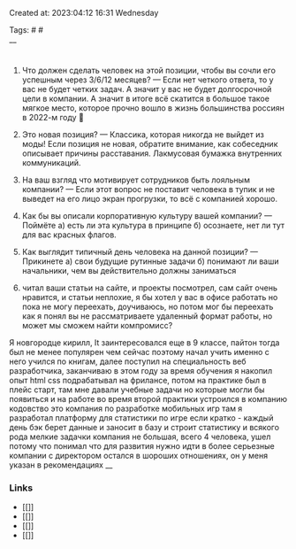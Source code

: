 Created at: 2023:04:12 16:31 Wednesday

Tags: #   #   
__ 

#
1. Что должен сделать человек на этой позиции, чтобы вы сочли его успешным через 3/6/12 месяцев? — Если нет четкого ответа, то у вас не будет четких задач. А значит у вас не будет долгосрочной цели в компании. А значит в итоге всё скатится в большое такое мягкое место, которое прочно вошло в жизнь большинства россиян в 2022-м году 🤡

2. Это новая позиция? — Классика, которая никогда не выйдет из моды! Если позиция не новая, обратите внимание, как собеседник описывает причины расставания. Лакмусовая бумажка внутренних коммуникаций.

3. На ваш взгляд что мотивирует сотрудников быть лояльным компании? — Если этот вопрос не поставит человека в тупик и не выведет на его лицо экран прогрузки, то всё с компанией хорошо.

4. Как бы вы описали корпоративную культуру вашей компании? — Поймёте а) есть ли эта культура в принципе б) осознаете, нет ли тут для вас красных флагов.

5. Как выглядит типичный день человека на данной позиции? — Прикинете а) свои будущие рутинные задачи б) понимают ли ваши начальники, чем вы действительно должны заниматься
6. читал ваши статьи на сайте, и проекты посмотрел, сам сайт очень нравится, и статьи неплохие, я бы хотел у вас в офисе работать но пока не могу переехать, доучиваюсь,  но потом мог бы переехать
   как я понял вы не рассматриваете удаленный формат работы, но может мы сможем найти компромисс?

 Я новгородце кирилл, It заинтересовался еще в 9 классе, пайтон тогда был не менее популярен чем сейчас поэтому начал учить именно с него учился по книгам, далее поступил на специальность веб разработчика, заканчиваю в этом году
 за время обучения я накопил опыт  html css 
 подрабатывал на фрилансе, потом на практике был в плейс старт, там мне давали  учебные задачи но которые могли бы появиться и на работе
 во время второй практики устроился в компанию кодовство
 это компания по разработке мобильных игр
 там я разработал платформу для статистики по игре 
 если кратко - каждый день бэк берет данные и заносит в базу и строит статистику
 и всякого рода мелкие задачки
 компания не большая, всего 4 человека, ушел потому что понимал что для развития нужно идти в более серьезные компании
 с директором остался в шороших отношениях, он у меня указан в рекомендациях
__

### Links
- [[]]
- [[]]
- [[]]
- [[]]
